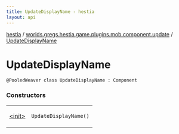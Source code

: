 ```yaml
---
title: UpdateDisplayName - hestia
layout: api
---
```


<div class='api-docs-breadcrumbs'><a href="../../index.html">hestia</a> / <a href="../index.html">worlds.gregs.hestia.game.plugins.mob.component.update</a> / <a href="./index.html">UpdateDisplayName</a></div>

# UpdateDisplayName

<div class="signature"><code><span class="identifier">@PooledWeaver</span> <span class="keyword">class </span><span class="identifier">UpdateDisplayName</span>&nbsp;<span class="symbol">:</span>&nbsp;<span class="identifier">Component</span></code></div>

### Constructors

<table class="api-docs-table">
<tbody>
<tr>
<td markdown="1">

<a href="-init-.html">&lt;init&gt;</a>


</td>
<td markdown="1">
<div class="signature"><code><span class="identifier">UpdateDisplayName</span><span class="symbol">(</span><span class="symbol">)</span></code></div>

</td>
</tr>
</tbody>
</table>
